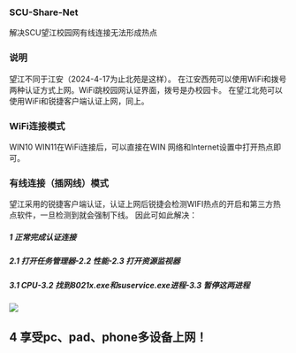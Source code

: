 ### SCU-Share-Net
解决SCU望江校园网有线连接无法形成热点
### 说明
望江不同于江安（2024-4-17为止北苑是这样）。
在江安西苑可以使用WiFi和拨号两种认证方式上网。WiFi跳校园网认证界面，拨号是办校园卡。
在望江北苑可以使用WiFi和锐捷客户端认证上网，同上。
### WiFi连接模式
WIN10 WIN11在WiFi连接后，可以直接在WIN 网络和Internet设置中打开热点即可。
### 有线连接（插网线）模式
望江采用的锐捷客户端认证，认证上网后锐捷会检测WIFI热点的开启和第三方热点软件，一旦检测到就会强制下线。
因此可如此解决：
##### 1 正常完成认证连接
##### 2.1 打开任务管理器-2.2 性能-2.3 打开资源监视器
##### 3.1 CPU-3.2 找到8021x.exe和suservice.exe进程-3.3 暂停这两进程
![](https://github.com/JessBobby/SCU-Share-Net/main/1.jpg)  
## 4 享受pc、pad、phone多设备上网！
